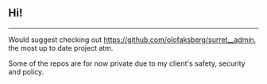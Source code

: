 ## Hi!

---

Would suggest checking out https://github.com/olofaksberg/surret__admin, the most up to date project atm.

Some of the repos are for now private due to my client's safety, security and policy.
